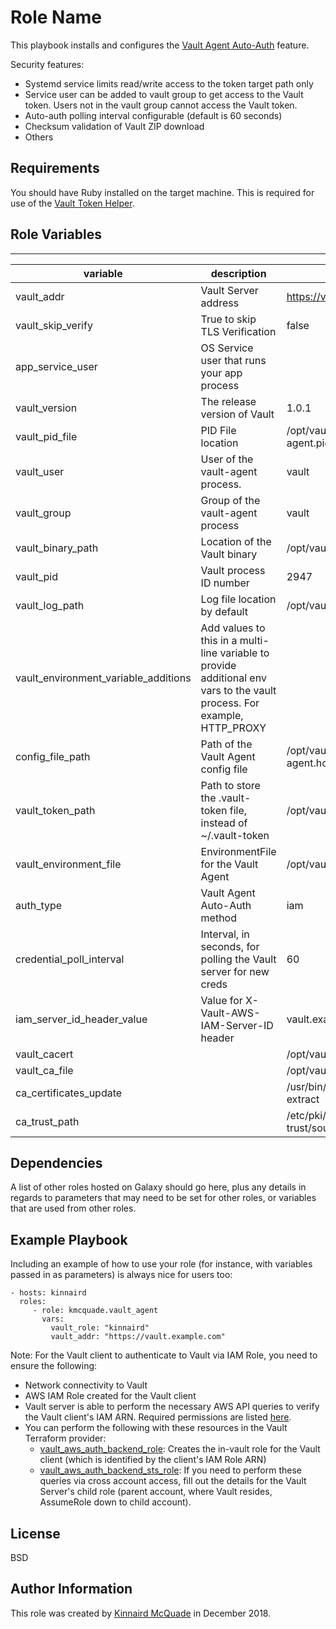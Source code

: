 Role Name
=========

This playbook installs and configures the [Vault Agent Auto-Auth](https://www.vaultproject.io/docs/agent/autoauth/index.html) feature. 

Security features:
* Systemd service limits read/write access to the token target path only
* Service user can be added to vault group to get access to the Vault token. Users not in the vault group cannot access the Vault token.
* Auto-auth polling interval configurable (default is 60 seconds)
* Checksum validation of Vault ZIP download
* Others

Requirements
------------

You should have Ruby installed on the target machine. This is required for use of the [Vault Token Helper](https://www.vaultproject.io/docs/commands/token-helper.html).

Role Variables
--------------

---
| variable                             | description                                                                                                              | default                            | required |
|--------------------------------------|--------------------------------------------------------------------------------------------------------------------------|------------------------------------|----------|
| vault_addr                           | Vault Server address                                                                                                     | https://vault.example.com          | yes      |
| vault_skip_verify                    | True to skip TLS Verification                                                                                            | false                              | no       |
| app_service_user                     | OS Service user that runs your app process                                                                               |                                    | no       |
| vault_version                        | The release version of Vault                                                                                             | 1.0.1                              | no       |
| vault_pid_file                       | PID File location                                                                                                        | /opt/vault/var/run/vault-agent.pid | no       |
| vault_user                           | User of the vault-agent process.                                                                                         | vault                              | no       |
| vault_group                          | Group of the vault-agent process                                                                                         | vault                              | no       |
| vault_binary_path                    | Location of the Vault binary                                                                                             | /opt/vault/vault                   | no       |
| vault_pid                            | Vault process ID number                                                                                                  | 2947                               | no       |
| vault_log_path                       | Log file location by default                                                                                             | /opt/vault/log                     | no       |
| vault_environment_variable_additions | Add values to this in a multi-line variable to provide additional env vars to the vault process. For example, HTTP_PROXY |                                    | no       |
| config_file_path                     | Path of the Vault Agent config file                                                                                      | /opt/vault/agent/vault-agent.hcl   | no       |
| vault_token_path                     | Path to store the .vault-token file, instead of ~/.vault-token                                                           | /opt/vault/token/.vault-token      | no       |
| vault_environment_file               | EnvironmentFile for the Vault Agent                                                                                      | /opt/vault/etc/vault.d/vault.sh    | no       |
| auth_type                            | Vault Agent Auto-Auth method                                                                                             | iam                                | no       |
| credential_poll_interval             | Interval, in seconds, for polling the Vault server for new creds                                                         | 60                                 | no       |
| iam_server_id_header_value           |  Value for X-Vault-AWS-IAM-Server-ID header                                                                              | vault.example.com                  | no       |
| vault_cacert                         |                                                                                                                          | /opt/vault/tls/vault-ca.crt        | no       |
| vault_ca_file                        |                                                                                                                          | /opt/vault/tls/ca.crt              | no       |
| ca_certificates_update               |                                                                                                                          | /usr/bin/update-ca-trust extract   | no       |
| ca_trust_path                        |                                                                                                                          | /etc/pki/ca-trust/source/anchors   |          |


Dependencies
------------

A list of other roles hosted on Galaxy should go here, plus any details in regards to parameters that may need to be set for other roles, or variables that are used from other roles.

Example Playbook
----------------

Including an example of how to use your role (for instance, with variables passed in as parameters) is always nice for users too:

    - hosts: kinnaird
      roles:
         - role: kmcquade.vault_agent
           vars:
             vault_role: "kinnaird"
             vault_addr: "https://vault.example.com"

Note: For the Vault client to authenticate to Vault via IAM Role, you need to ensure the following:

* Network connectivity to Vault
* AWS IAM Role created for the Vault client
* Vault server is able to perform the necessary AWS API queries to verify the Vault client's IAM ARN. Required permissions are listed [here](https://www.vaultproject.io/docs/auth/aws.html#recommended-vault-iam-policy).
* You can perform the following with these resources in the Vault Terraform provider: 
  * [vault_aws_auth_backend_role](https://www.terraform.io/docs/providers/vault/r/aws_auth_backend_role.html): Creates the in-vault role for the Vault client (which is identified by the client's IAM Role ARN)
  * [vault_aws_auth_backend_sts_role](https://www.terraform.io/docs/providers/vault/r/aws_auth_backend_sts_role.html): If you need to perform these queries via cross account access, fill out the details for the Vault Server's child role (parent account, where Vault resides, AssumeRole down to child account).


License
-------

BSD

Author Information
------------------

This role was created by [Kinnaird McQuade](https://github.com/kmcquade) in December 2018.